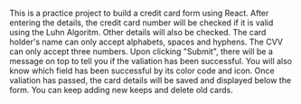 This is a practice project to build a credit card form using React. After entering the details, the credit card number will be checked if it is valid using the Luhn Algoritm. Other details will also be checked. The card holder's name can only accept alphabets, spaces and hyphens. The CVV can only accept three numbers. Upon clicking "Submit", there will be a message on top to tell you if the valiation has been successful. You will also know which field has been successful by its color code and icon. Once valiation has passed, the card details will be saved and displayed below the form. You can keep adding new keeps and delete old cards.
